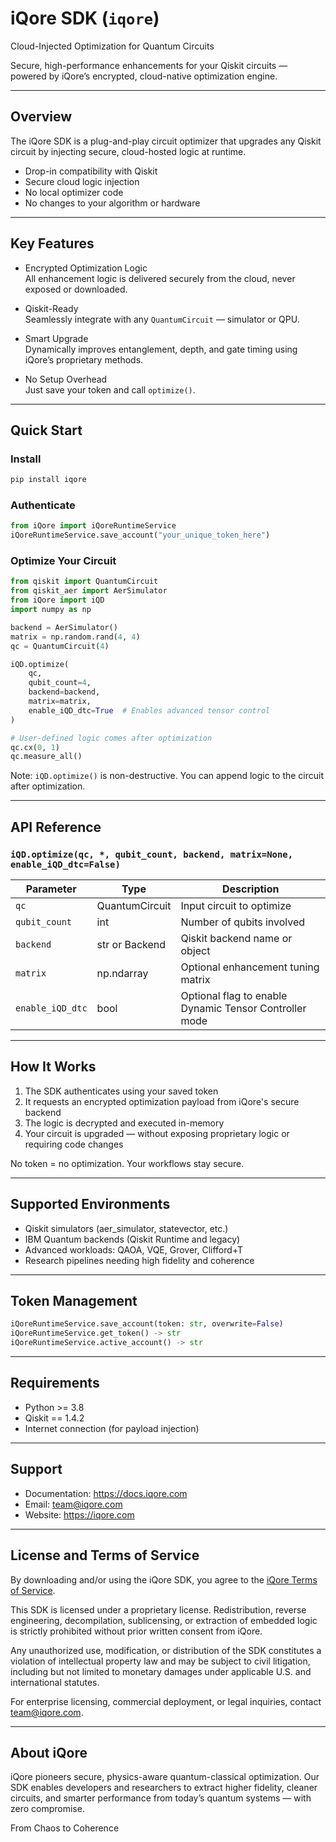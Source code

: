 # iQore SDK (`iqore`)

Cloud-Injected Optimization for Quantum Circuits

Secure, high-performance enhancements for your Qiskit circuits — powered by iQore’s encrypted, cloud-native optimization engine.

---

## Overview

The iQore SDK is a plug-and-play circuit optimizer that upgrades any Qiskit circuit by injecting secure, cloud-hosted logic at runtime.

- Drop-in compatibility with Qiskit
- Secure cloud logic injection
- No local optimizer code
- No changes to your algorithm or hardware

---

## Key Features

- Encrypted Optimization Logic  
  All enhancement logic is delivered securely from the cloud, never exposed or downloaded.

- Qiskit-Ready  
  Seamlessly integrate with any `QuantumCircuit` — simulator or QPU.

- Smart Upgrade  
  Dynamically improves entanglement, depth, and gate timing using iQore’s proprietary methods.

- No Setup Overhead  
  Just save your token and call `optimize()`.

---

## Quick Start

### Install

```bash
pip install iqore
```

### Authenticate

```python
from iQore import iQoreRuntimeService
iQoreRuntimeService.save_account("your_unique_token_here")
```

### Optimize Your Circuit

```python
from qiskit import QuantumCircuit
from qiskit_aer import AerSimulator
from iQore import iQD
import numpy as np

backend = AerSimulator()
matrix = np.random.rand(4, 4)
qc = QuantumCircuit(4)

iQD.optimize(
    qc,
    qubit_count=4,
    backend=backend,
    matrix=matrix,
    enable_iQD_dtc=True  # Enables advanced tensor control
)

# User-defined logic comes after optimization
qc.cx(0, 1)
qc.measure_all()
```

Note: `iQD.optimize()` is non-destructive. You can append logic to the circuit after optimization.

---

## API Reference

### `iQD.optimize(qc, *, qubit_count, backend, matrix=None, enable_iQD_dtc=False)`

| Parameter         | Type               | Description                                                 |
|------------------|--------------------|-------------------------------------------------------------|
| `qc`             | QuantumCircuit     | Input circuit to optimize                                   |
| `qubit_count`    | int                | Number of qubits involved                                   |
| `backend`        | str or Backend     | Qiskit backend name or object                               |
| `matrix`         | np.ndarray         | Optional enhancement tuning matrix                          |
| `enable_iQD_dtc` | bool               | Optional flag to enable Dynamic Tensor Controller mode      |

---

## How It Works

1. The SDK authenticates using your saved token
2. It requests an encrypted optimization payload from iQore's secure backend
3. The logic is decrypted and executed in-memory
4. Your circuit is upgraded — without exposing proprietary logic or requiring code changes

No token = no optimization. Your workflows stay secure.

---

## Supported Environments

- Qiskit simulators (aer_simulator, statevector, etc.)
- IBM Quantum backends (Qiskit Runtime and legacy)
- Advanced workloads: QAOA, VQE, Grover, Clifford+T
- Research pipelines needing high fidelity and coherence

---

## Token Management

```python
iQoreRuntimeService.save_account(token: str, overwrite=False)
iQoreRuntimeService.get_token() -> str
iQoreRuntimeService.active_account() -> str
```

---

## Requirements

- Python >= 3.8
- Qiskit == 1.4.2
- Internet connection (for payload injection)

---

## Support

- Documentation: https://docs.iqore.com
- Email: team@iqore.com
- Website: https://iqore.com

---

## License and Terms of Service

By downloading and/or using the iQore SDK, you agree to the [iQore Terms of Service](https://www.iqore.com/terms-of-service).

This SDK is licensed under a proprietary license. Redistribution, reverse engineering, decompilation, sublicensing, or extraction of embedded logic is strictly prohibited without prior written consent from iQore.

Any unauthorized use, modification, or distribution of the SDK constitutes a violation of intellectual property law and may be subject to civil litigation, including but not limited to monetary damages under applicable U.S. and international statutes.

For enterprise licensing, commercial deployment, or legal inquiries, contact [team@iqore.com](mailto:team@iqore.com).

---

## About iQore

iQore pioneers secure, physics-aware quantum-classical optimization. Our SDK enables developers and researchers to extract higher fidelity, cleaner circuits, and smarter performance from today’s quantum systems — with zero compromise.

From Chaos to Coherence
